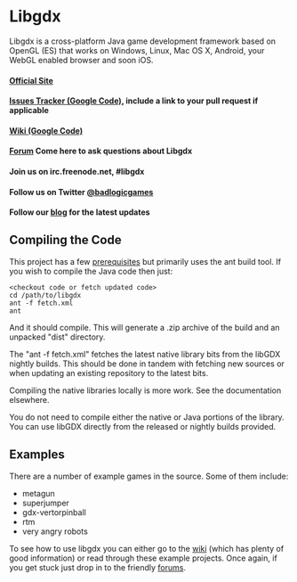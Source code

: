 # Libgdx

Libgdx is a cross-platform Java game development framework based on 
OpenGL (ES) that works on Windows, Linux, Mac OS X, Android, your
WebGL enabled browser and soon iOS.

#### [Official Site][1]
#### [Issues Tracker (Google Code)][3], include a link to your pull request if applicable
#### [Wiki (Google Code)][4]

#### [Forum][5] Come here to ask questions about Libgdx
#### Join us on irc.freenode.net, #libgdx
#### Follow us on Twitter [@badlogicgames][6]
#### Follow our [blog][2] for the latest updates

## Compiling the Code

This project has a few [prerequisites][7] but primarily uses the ant
build tool. If you wish to compile the Java code then just:

    <checkout code or fetch updated code>
    cd /path/to/libgdx
    ant -f fetch.xml
    ant

And it should compile.  This will
generate a .zip archive of the build and an unpacked "dist" directory.

The "ant -f fetch.xml" fetches the latest native library bits from the
libGDX nightly builds.  This should be done in tandem with fetching
new sources or when updating an existing repository to the latest
bits.

Compiling the native libraries locally is more work.  See the
documentation elsewhere.

You do not need to compile either the native or Java portions of the
library.  You can use libGDX directly from the released or nightly
builds provided.


## Examples

There are a number of example games in the source. Some of them include:

 - metagun
 - superjumper
 - gdx-vertorpinball
 - rtm
 - very angry robots

To see how to use libgdx you can either go to the [wiki][4] (which has plenty of good information) or read through
these example projects. Once again, if you get stuck just drop in to the friendly [forums][5].

 [1]: http://libgdx.badlogicgames.com
 [2]: http://www.badlogicgames.com
 [3]: http://code.google.com/p/libgdx/issues
 [4]: http://code.google.com/p/libgdx/wiki/TableOfContents
 [5]: http://www.badlogicgames.com/forum
 [6]: http://www.twitter.com/badlogicgames
 [7]: http://code.google.com/p/libgdx/wiki/Prerequisits
